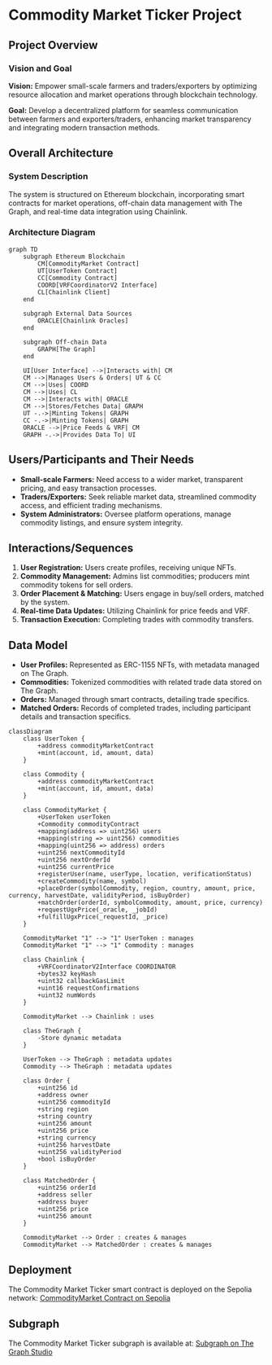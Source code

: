 
# Commodity Market Ticker Project

## Project Overview

### Vision and Goal
**Vision:** Empower small-scale farmers and traders/exporters by optimizing resource allocation and market operations through blockchain technology.

**Goal:** Develop a decentralized platform for seamless communication between farmers and exporters/traders, enhancing market transparency and integrating modern transaction methods.

## Overall Architecture

### System Description
The system is structured on Ethereum blockchain, incorporating smart contracts for market operations, off-chain data management with The Graph, and real-time data integration using Chainlink.

### Architecture Diagram
```mermaid
graph TD
    subgraph Ethereum Blockchain
        CM[CommodityMarket Contract]
        UT[UserToken Contract]
        CC[Commodity Contract]
        COORD[VRFCoordinatorV2 Interface]
        CL[Chainlink Client]
    end

    subgraph External Data Sources
        ORACLE[Chainlink Oracles]
    end

    subgraph Off-chain Data
        GRAPH[The Graph]
    end

    UI[User Interface] -->|Interacts with| CM
    CM -->|Manages Users & Orders| UT & CC
    CM -->|Uses| COORD
    CM -->|Uses| CL
    CM -->|Interacts with| ORACLE
    CM -->|Stores/Fetches Data| GRAPH
    UT -.->|Minting Tokens| GRAPH
    CC -.->|Minting Tokens| GRAPH
    ORACLE -->|Price Feeds & VRF| CM
    GRAPH -.->|Provides Data To| UI
```

## Users/Participants and Their Needs

- **Small-scale Farmers:** Need access to a wider market, transparent pricing, and easy transaction processes.
- **Traders/Exporters:** Seek reliable market data, streamlined commodity access, and efficient trading mechanisms.
- **System Administrators:** Oversee platform operations, manage commodity listings, and ensure system integrity.

## Interactions/Sequences

1. **User Registration:** Users create profiles, receiving unique NFTs.
2. **Commodity Management:** Admins list commodities; producers mint commodity tokens for sell orders.
3. **Order Placement & Matching:** Users engage in buy/sell orders, matched by the system.
4. **Real-time Data Updates:** Utilizing Chainlink for price feeds and VRF.
5. **Transaction Execution:** Completing trades with commodity transfers.

## Data Model

- **User Profiles:** Represented as ERC-1155 NFTs, with metadata managed on The Graph.
- **Commodities:** Tokenized commodities with related trade data stored on The Graph.
- **Orders:** Managed through smart contracts, detailing trade specifics.
- **Matched Orders:** Records of completed trades, including participant details and transaction specifics.
```mermaid
classDiagram
    class UserToken {
        +address commodityMarketContract
        +mint(account, id, amount, data)
    }

    class Commodity {
        +address commodityMarketContract
        +mint(account, id, amount, data)
    }

    class CommodityMarket {
        +UserToken userToken
        +Commodity commodityContract
        +mapping(address => uint256) users
        +mapping(string => uint256) commodities
        +mapping(uint256 => address) orders
        +uint256 nextCommodityId
        +uint256 nextOrderId
        +uint256 currentPrice
        +registerUser(name, userType, location, verificationStatus)
        +createCommodity(name, symbol)
        +placeOrder(symbolCommodity, region, country, amount, price, currency, harvestDate, validityPeriod, isBuyOrder)
        +matchOrder(orderId, symbolCommodity, amount, price, currency)
        +requestUgxPrice(_oracle, _jobId)
        +fulfillUgxPrice(_requestId, _price)
    }

    CommodityMarket "1" --> "1" UserToken : manages
    CommodityMarket "1" --> "1" Commodity : manages

    class Chainlink {
        +VRFCoordinatorV2Interface COORDINATOR
        +bytes32 keyHash
        +uint32 callbackGasLimit
        +uint16 requestConfirmations
        +uint32 numWords
    }

    CommodityMarket --> Chainlink : uses

    class TheGraph {
        -Store dynamic metadata
    }

    UserToken --> TheGraph : metadata updates
    Commodity --> TheGraph : metadata updates

    class Order {
        +uint256 id
        +address owner
        +uint256 commodityId
        +string region
        +string country
        +uint256 amount
        +uint256 price
        +string currency
        +uint256 harvestDate
        +uint256 validityPeriod
        +bool isBuyOrder
    }

    class MatchedOrder {
        +uint256 orderId
        +address seller
        +address buyer
        +uint256 price
        +uint256 amount
    }

    CommodityMarket --> Order : creates & manages
    CommodityMarket --> MatchedOrder : creates & manages
```
## Deployment

The Commodity Market Ticker smart contract is deployed on the Sepolia network:
[CommodityMarket Contract on Sepolia](https://sepolia.etherscan.io/address/0xEbDc891011504E58404Fb39f2c362c57414faab4)

## Subgraph

The Commodity Market Ticker subgraph is available at:
[Subgraph on The Graph Studio](https://api.studio.thegraph.com/query/33148/commodity-market-ticker/v0.0.1)
